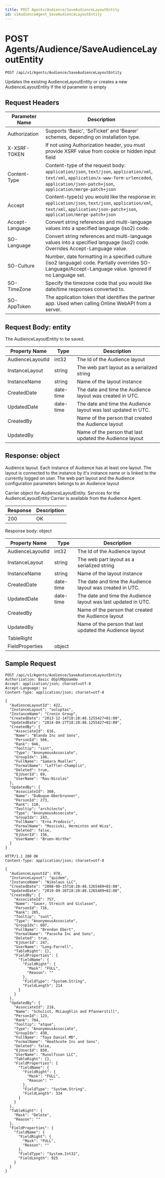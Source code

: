 ```yaml
---
title: POST Agents/Audience/SaveAudienceLayoutEntity
id: v1AudienceAgent_SaveAudienceLayoutEntity
---
```


# POST Agents/Audience/SaveAudienceLayoutEntity

```http
POST /api/v1/Agents/Audience/SaveAudienceLayoutEntity
```

Updates the existing AudienceLayoutEntity or creates a new AudienceLayoutEntity if the id parameter is empty








## Request Headers

| Parameter Name | Description |
|----------------|-------------|
| Authorization  | Supports 'Basic', 'SoTicket' and 'Bearer' schemes, depending on installation type. |
| X-XSRF-TOKEN   | If not using Authorization header, you must provide XSRF value from cookie or hidden input field |
| Content-Type | Content-type of the request body: `application/json`, `text/json`, `application/xml`, `text/xml`, `application/x-www-form-urlencoded`, `application/json-patch+json`, `application/merge-patch+json` |
| Accept         | Content-type(s) you would like the response in: `application/json`, `text/json`, `application/xml`, `text/xml`, `application/json-patch+json`, `application/merge-patch+json` |
| Accept-Language | Convert string references and multi-language values into a specified language (iso2) code. |
| SO-Language | Convert string references and multi-language values into a specified language (iso2) code. Overrides Accept-Language value. |
| SO-Culture | Number, date formatting in a specified culture (iso2 language) code. Partially overrides SO-Language/Accept-Language value. Ignored if no Language set. |
| SO-TimeZone | Specify the timezone code that you would like date/time responses converted to. |
| SO-AppToken | The application token that identifies the partner app. Used when calling Online WebAPI from a server. |

## Request Body: entity  

The AudienceLayoutEntity to be saved. 

| Property Name | Type |  Description |
|----------------|------|--------------|
| AudienceLayoutId | int32 | The Id of the Audience layout |
| InstanceLayout | string | The web part layout as a serialized string |
| InstanceName | string | Name of the layout instance |
| CreatedDate | date-time | The date and time the Audience layout was created  in UTC. |
| UpdatedDate | date-time | The date and time the Audience layout was last updated  in UTC. |
| CreatedBy |  | Name of the person that created the Audience layout |
| UpdatedBy |  | Name of the person that last updated the Audience layout |


## Response: object

Audience layout. Each instance of Audience has at least one layout. The layout is connected to the instance by it's instance name or is linked to the currently logged on user. The web part layout and the Audience configuration parameters belongs to an Audience layout



Carrier object for AudienceLayoutEntity.
Services for the AudienceLayoutEntity Carrier is available from the <see cref="T:SuperOffice.CRM.Services.IAudienceAgent">Audience Agent</see>.

| Response | Description |
|----------------|-------------|
| 200 | OK |

Response body: object

| Property Name | Type |  Description |
|----------------|------|--------------|
| AudienceLayoutId | int32 | The Id of the Audience layout |
| InstanceLayout | string | The web part layout as a serialized string |
| InstanceName | string | Name of the layout instance |
| CreatedDate | date-time | The date and time the Audience layout was created  in UTC. |
| UpdatedDate | date-time | The date and time the Audience layout was last updated  in UTC. |
| CreatedBy |  | Name of the person that created the Audience layout |
| UpdatedBy |  | Name of the person that last updated the Audience layout |
| TableRight |  |  |
| FieldProperties | object |  |

## Sample Request

```http!
POST /api/v1/Agents/Audience/SaveAudienceLayoutEntity
Authorization: Basic dGplMDpUamUw
Accept: application/json; charset=utf-8
Accept-Language: sv
Content-Type: application/json; charset=utf-8

{
  "AudienceLayoutId": 422,
  "InstanceLayout": "voluptas",
  "InstanceName": "Cronin Group",
  "CreatedDate": "2013-12-14T18:28:48.1255427+01:00",
  "UpdatedDate": "2014-04-27T18:28:48.1255427+02:00",
  "CreatedBy": {
    "AssociateId": 616,
    "Name": "Blanda Inc and Sons",
    "PersonId": 566,
    "Rank": 946,
    "Tooltip": "sint",
    "Type": "AnonymousAssociate",
    "GroupIdx": 146,
    "FullName": "Samara Mueller",
    "FormalName": "Leffler-Champlin",
    "Deleted": true,
    "EjUserId": 69,
    "UserName": "Rau-Nicolas"
  },
  "UpdatedBy": {
    "AssociateId": 360,
    "Name": "DuBuque-Oberbrunner",
    "PersonId": 273,
    "Rank": 118,
    "Tooltip": "architecto",
    "Type": "AnonymousAssociate",
    "GroupIdx": 243,
    "FullName": "Erna Predovic",
    "FormalName": "Mosciski, Hermiston and Wiza",
    "Deleted": false,
    "EjUserId": 156,
    "UserName": "Bruen-Hirthe"
  }
}
```

```http_
HTTP/1.1 200 OK
Content-Type: application/json; charset=utf-8

{
  "AudienceLayoutId": 978,
  "InstanceLayout": "quidem",
  "InstanceName": "Nikolaus LLC",
  "CreatedDate": "2008-08-15T18:28:48.1265489+02:00",
  "UpdatedDate": "2019-09-26T18:28:48.1265489+02:00",
  "CreatedBy": {
    "AssociateId": 757,
    "Name": "Sauer, Streich and Gislason",
    "PersonId": 716,
    "Rank": 285,
    "Tooltip": "sunt",
    "Type": "AnonymousAssociate",
    "GroupIdx": 607,
    "FullName": "Brendan Ebert",
    "FormalName": "Pacocha Inc and Sons",
    "Deleted": true,
    "EjUserId": 247,
    "UserName": "Lang-Farrell",
    "TableRight": {},
    "FieldProperties": {
      "fieldName": {
        "FieldRight": {
          "Mask": "FULL",
          "Reason": ""
        },
        "FieldType": "System.String",
        "FieldLength": 214
      }
    }
  },
  "UpdatedBy": {
    "AssociateId": 218,
    "Name": "Schulist, McLaughlin and Pfannerstill",
    "PersonId": 123,
    "Rank": 784,
    "Tooltip": "atque",
    "Type": "AnonymousAssociate",
    "GroupIdx": 438,
    "FullName": "Taya Daniel MD",
    "FormalName": "Heathcote Inc and Sons",
    "Deleted": false,
    "EjUserId": 858,
    "UserName": "Runolfsson LLC",
    "TableRight": {},
    "FieldProperties": {
      "fieldName": {
        "FieldRight": {
          "Mask": "FULL",
          "Reason": ""
        },
        "FieldType": "System.String",
        "FieldLength": 334
      }
    }
  },
  "TableRight": {
    "Mask": "Delete",
    "Reason": ""
  },
  "FieldProperties": {
    "fieldName": {
      "FieldRight": {
        "Mask": "FULL",
        "Reason": ""
      },
      "FieldType": "System.Int32",
      "FieldLength": 925
    }
  }
}
```